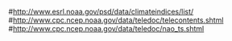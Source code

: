 #http://www.esrl.noaa.gov/psd/data/climateindices/list/
#http://www.cpc.ncep.noaa.gov/data/teledoc/telecontents.shtml
#http://www.cpc.ncep.noaa.gov/data/teledoc/nao_ts.shtml
